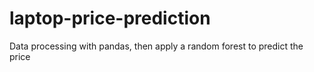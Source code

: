 # laptop-price-prediction
Data processing with pandas, then apply a random forest to predict the price
